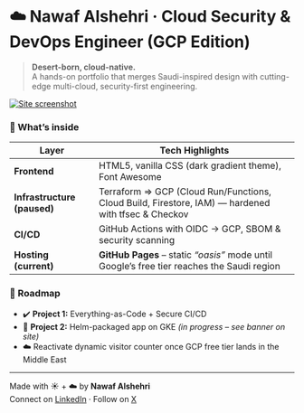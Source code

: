 # ☁️ Nawaf Alshehri · Cloud Security & DevOps Engineer (GCP Edition)

> **Desert-born, cloud-native.**  
> A hands-on portfolio that merges Saudi-inspired design with cutting-edge multi-cloud, security-first engineering.

[![Site screenshot](assets/screenshot.png)](https://nwafdes.github.io) <!-- click to view live site -->

### 🚀 What’s inside

| Layer | Tech Highlights |
|-------|-----------------|
| **Frontend** | HTML5, vanilla CSS (dark gradient theme), Font Awesome |
| **Infrastructure (paused)** | Terraform ⇒ GCP (Cloud Run/Functions, Cloud Build, Firestore, IAM) — hardened with tfsec & Checkov |
| **CI/CD** | GitHub Actions with OIDC → GCP, SBOM & security scanning |
| **Hosting (current)** | **GitHub Pages** – static *“oasis”* mode until Google’s free tier reaches the Saudi region |

### 📜 Roadmap

- ✔️ **Project 1:** Everything-as-Code + Secure CI/CD  
- 🔄 **Project 2:** Helm-packaged app on GKE *(in progress – see banner on site)*  
- ☁️ Reactivate dynamic visitor counter once GCP free tier lands in the Middle East

---

Made with ☀️ + ☁️ by **Nawaf Alshehri**  
Connect on [LinkedIn](https://www.linkedin.com/in/alshehri-nawaf/) · Follow on [X](https://x.com/Nwaf_IT)
